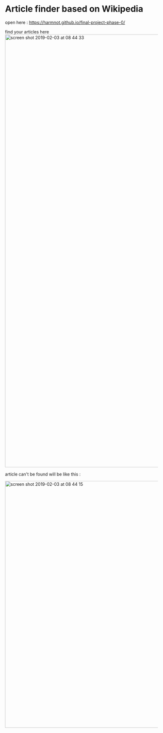 # Article finder based on Wikipedia

open here : https://harmnot.github.io/final-project-phase-0/

find your articles here
<img width="1426" alt="screen shot 2019-02-03 at 08 44 33" src="https://user-images.githubusercontent.com/42674439/52171472-42bd8000-2790-11e9-9da6-98012bab3575.png">

article  can't be found will be like this :

<img width="813" alt="screen shot 2019-02-03 at 08 44 15" src="https://user-images.githubusercontent.com/42674439/52171494-97f99180-2790-11e9-910e-be9aeebc58a8.png">
